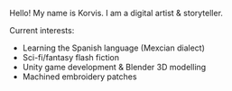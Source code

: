 Hello! My name is Korvis. I am a digital artist & storyteller. 

Current interests:
- Learning the Spanish language (Mexcian dialect)
- Sci-fi/fantasy flash fiction
- Unity game development & Blender 3D modelling
- Machined embroidery patches



<!---
Korvis7/Korvis7 is a ✨ special ✨ repository because its `README.md` (this file) appears on your GitHub profile.
You can click the Preview link to take a look at your changes.
--->

<!--- https://www.bypasscensorship.org/ --->

